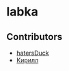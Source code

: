 # labka

## Contributors

- [hatersDuck](https://vk.com/hatersduck)
- [Кирилл](https://vk.com/q4b668f75)
